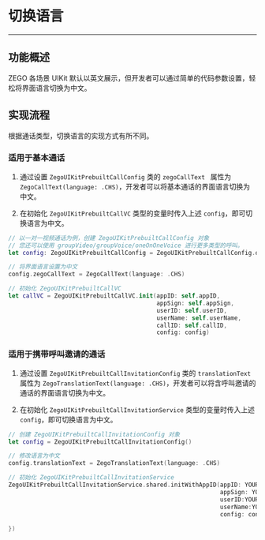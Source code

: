 # 切换语言

- - -

## 功能概述

ZEGO 各场景 UIKit 默认以英文展示，但开发者可以通过简单的代码参数设置，轻松将界面语言切换为中文。

## 实现流程

根据通话类型，切换语言的实现方式有所不同。

### 适用于基本通话

1. 通过设置 `ZegoUIKitPrebuiltCallConfig` 类的 `zegoCallText ` 属性为 `ZegoCallText(language: .CHS)`，开发者可以将基本通话的界面语言切换为中文。

2. 在初始化 `ZegoUIKitPrebuiltCallVC` 类型的变量时传入上述 `config`，即可切换语言为中文。

```swift
// 以一对一视频通话为例，创建 ZegoUIKitPrebuiltCallConfig 对象
// 您还可以使用 groupVideo/groupVoice/oneOnOneVoice 进行更多类型的呼叫。
let config: ZegoUIKitPrebuiltCallConfig = ZegoUIKitPrebuiltCallConfig.oneOnOneVideoCall()

// 将界面语言设置为中文
config.zegoCallText = ZegoCallText(language: .CHS)

// 初始化 ZegoUIKitPrebuiltCallVC
let callVC = ZegoUIKitPrebuiltCallVC.init(appID: self.appID, 
                                          appSign: self.appSign, 
                                          userID: self.userID, 
                                          userName: self.userName, 
                                          callID: self.callID, 
                                          config: config)
```

### 适用于携带呼叫邀请的通话

1. 通过设置 `ZegoUIKitPrebuiltCallInvitationConfig` 类的 `translationText ` 属性为 `ZegoTranslationText(language: .CHS)`，开发者可以将含呼叫邀请的通话的界面语言切换为中文。

2. 在初始化 `ZegoUIKitPrebuiltCallInvitationService` 类型的变量时传入上述 `config`，即可切换语言为中文。

```swift
// 创建 ZegoUIKitPrebuiltCallInvitationConfig 对象
let config = ZegoUIKitPrebuiltCallInvitationConfig()

// 修改语言为中文
config.translationText = ZegoTranslationText(language: .CHS)

// 初始化 ZegoUIKitPrebuiltCallInvitationService
ZegoUIKitPrebuiltCallInvitationService.shared.initWithAppID(appID: YOUR_APPID, 
                                                            appSign: YOUR_APP_SIGN, 
                                                            userID:YOUR_USER_ID, 
                                                            userName:YOUR_USER_NAME, 
                                                            config: config, callback: { errorCode, message in
        
})
```
